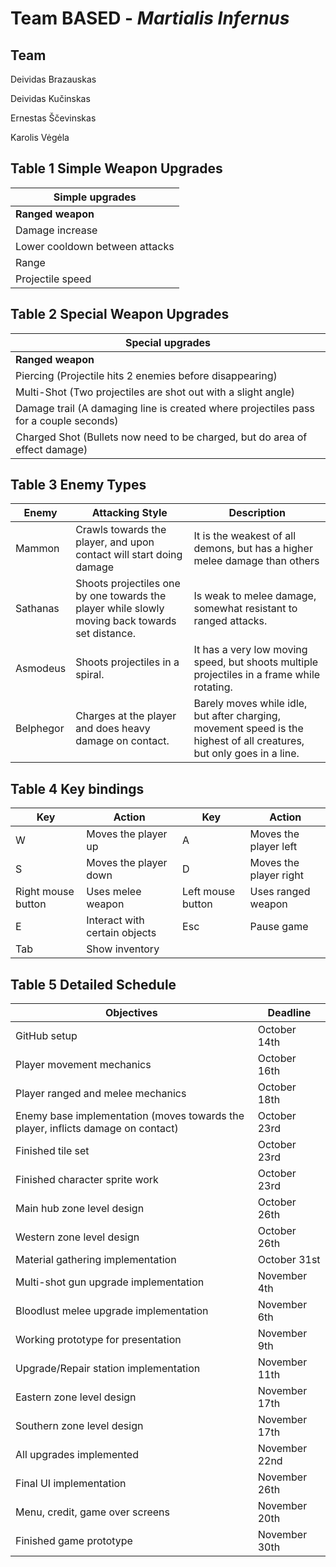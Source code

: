 # Team BASED - _Martialis Infernus_

## Team

Deividas Brazauskas

Deividas Kučinskas

Ernestas Ščevinskas

Karolis Vėgėla

## Table 1 Simple Weapon Upgrades

|**Simple upgrades** |
| - |
|**Ranged weapon** |**Melee weapon** |
|Damage increase |
|Lower cooldown between attacks |
|Range |“Swing” size |
|Projectile speed |“Swing” speed |

## Table 2 Special Weapon Upgrades

|**Special upgrades** |
| - |
|**Ranged weapon** |**Melee weapon** |
|Piercing (Projectile hits 2 enemies before disappearing) |Bloodlust (Attack cooldown is temporarily increased with each kill, but disables the weapon for a while after ending) |
|Multi-Shot (Two projectiles are shot out with a slight angle) |Projectile contact (Allows for swings to hit projectiles and destroy them) |
|Damage trail (A damaging line is created where projectiles pass for a couple seconds) |Projectile deflect (projectile contact is required) (hitting projectiles now deflects them towards enemies instead) |
|Charged Shot (Bullets now need to be charged, but do area of effect damage) |Wind shield (a weak shield is created after a swing which stays around for a few seconds) |

## Table 3 Enemy Types

|**Enemy** |**Attacking Style** |**Description** |
| - | - | - |
|Mammon |Crawls towards the player, and upon contact will start doing damage |It is the weakest of all demons, but has a higher melee damage than others |
|Sathanas |Shoots projectiles one by one towards the player while slowly moving back towards set distance. |Is weak to melee damage,  somewhat resistant to ranged attacks. |
|Asmodeus |Shoots projectiles in a spiral. |It has a very low moving speed, but shoots multiple projectiles in a frame while rotating. |
|Belphegor |Charges at the player and does heavy damage on contact. |Barely moves while idle, but after charging, movement speed is the highest of all creatures, but only goes in a line. |

## Table 4 Key bindings

|**Key** |**Action** |**Key** |**Action** |
| - | - | - | - |
|W |Moves the player up |A |Moves the player left |
|S |Moves the player down |D |Moves the player right |
|Right mouse button |Uses melee weapon |Left mouse button |Uses ranged weapon |
|E |Interact with certain objects |Esc |Pause game |
|Tab |Show inventory |||

## Table 5 Detailed Schedule

|**Objectives** |**Deadline** |
| - | - |
|GitHub setup |October 14th|
|Player movement mechanics |October 16th|
|Player ranged and melee mechanics |October 18th|
|Enemy base implementation (moves towards the player, inflicts damage on contact) |October 23rd|
|Finished tile set |October 23rd|
|Finished character sprite work |October 23rd|
|Main hub zone level design |October 26th|
|Western zone level design |October 26th|
|Material gathering implementation |October 31st  |
|Multi-shot gun upgrade implementation |November 4th|
|Bloodlust melee upgrade implementation |November 6th|
|Working prototype for presentation |November 9th|
|Upgrade/Repair station implementation |November 11th|
|Eastern zone level design |November 17th|
|Southern zone level design  |November 17th|
|All upgrades implemented  |November 22nd|
|Final UI implementation |November 26th|
|Menu, credit, game over screens |November 20th|
|Finished game prototype |November 30th|
